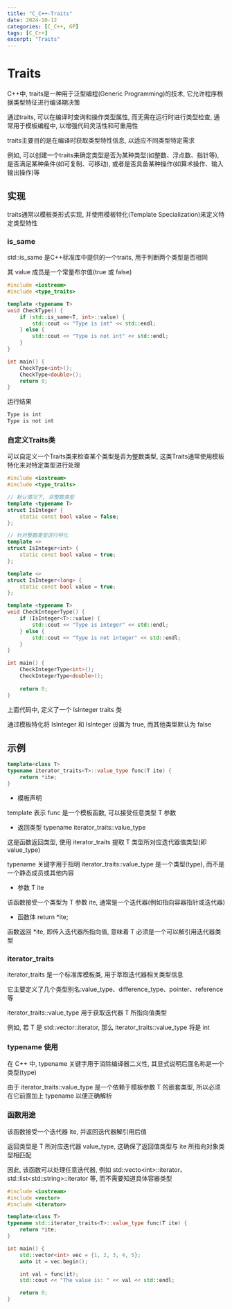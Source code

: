 ```yaml
---
title: "C_C++-Traits"
date: 2024-10-12
categories: [C_C++, GP]
tags: [C_C++]
excerpt: "Traits"
---
```


# Traits

C++中, traits是一种用于泛型编程(Generic Programming)的技术, 它允许程序根据类型特征进行编译期决策

通过traits, 可以在编译时查询和操作类型属性, 而无需在运行时进行类型检查, 通常用于模板编程中, 以增强代码灵活性和可重用性

traits主要目的是在编译时获取类型特性信息, 以适应不同类型特定需求

例如, 可以创建一个traits来确定类型是否为某种类型(如整数、浮点数、指针等), 是否满足某种条件(如可复制、可移动), 或者是否具备某种操作(如算术操作、输入输出操作)等

## 实现

traits通常以模板类形式实现, 并使用模板特化(Template Specialization)来定义特定类型特性

### is_same

std::is_same 是C++标准库中提供的一个traits, 用于判断两个类型是否相同

其 value 成员是一个常量布尔值(true 或 false)

```c++
#include <iostream>
#include <type_traits>

template <typename T>
void CheckType() {
    if (std::is_same<T, int>::value) {
        std::cout << "Type is int" << std::endl;
    } else {
        std::cout << "Type is not int" << std::endl;
    }
}

int main() {
    CheckType<int>();
    CheckType<double>();
    return 0;
}
```

运行结果

```sh
Type is int
Type is not int
```

### 自定义Traits类

可以自定义一个Traits类来检查某个类型是否为整数类型, 这类Traits通常使用模板特化来对特定类型进行处理

```c++
#include <iostream>
#include <type_traits>

// 默认情况下, 非整数类型
template <typename T>
struct IsInteger {
    static const bool value = false;
};

// 针对整数类型进行特化
template <>
struct IsInteger<int> {
    static const bool value = true;
};

template <>
struct IsInteger<long> {
    static const bool value = true;
};

template <typename T>
void CheckIntegerType() {
    if (IsInteger<T>::value) {
        std::cout << "Type is integer" << std::endl;
    } else {
        std::cout << "Type is not integer" << std::endl;
    }
}

int main() {
    CheckIntegerType<int>();
    CheckIntegerType<double>();
    
    return 0;
}
```

上面代码中, 定义了一个 IsInteger traits 类

通过模板特化将 IsInteger<int> 和 IsInteger<long> 设置为 true, 而其他类型默认为 false

## 示例

```c++
template<class T>
typename iterator_traits<T>::value_type func(T ite) {
    return *ite;
}
```

- 模板声明

template<class T> 表示 func 是一个模板函数, 可以接受任意类型 T 参数

- 返回类型 typename iterator_traits<T>::value_type

这是函数返回类型, 使用 iterator_traits 提取 T 类型所对应迭代器值类型(即 value_type)

typename 关键字用于指明 iterator_traits<T>::value_type 是一个类型(type), 而不是一个静态成员或其他内容

- 参数 T ite

该函数接受一个类型为 T 参数 ite, 通常是一个迭代器(例如指向容器指针或迭代器)

- 函数体 return *ite;

函数返回 *ite, 即传入迭代器所指向值, 意味着 T 必须是一个可以解引用迭代器类型

### iterator_traits

iterator_traits 是一个标准库模板类, 用于萃取迭代器相关类型信息

它主要定义了几个类型别名:value_type、difference_type、pointer、reference 等

iterator_traits<T>::value_type 用于获取迭代器 T 所指向值类型

例如, 若 T 是 std::vector<int>::iterator, 那么 iterator_traits<T>::value_type 将是 int

### typename 使用

在 C++ 中, typename 关键字用于消除编译器二义性, 其显式说明后面名称是一个类型(type)

由于 iterator_traits<T>::value_type 是一个依赖于模板参数 T 的嵌套类型, 所以必须在它前面加上 typename 以便正确解析

### 函数用途

该函数接受一个迭代器 ite, 并返回迭代器解引用后值

返回类型是 T 所对应迭代器 value_type, 这确保了返回值类型与 ite 所指向对象类型相匹配

因此, 该函数可以处理任意迭代器, 例如 std::vecto\<int>::iterator、std::list\<std::string>::iterator 等, 而不需要知道具体容器类型

```c++
#include <iostream>
#include <vector>
#include <iterator>

template<class T>
typename std::iterator_traits<T>::value_type func(T ite) {
    return *ite;
}

int main() {
    std::vector<int> vec = {1, 2, 3, 4, 5};
    auto it = vec.begin();

    int val = func(it);
    std::cout << "The value is: " << val << std::endl;

    return 0;
}
```


